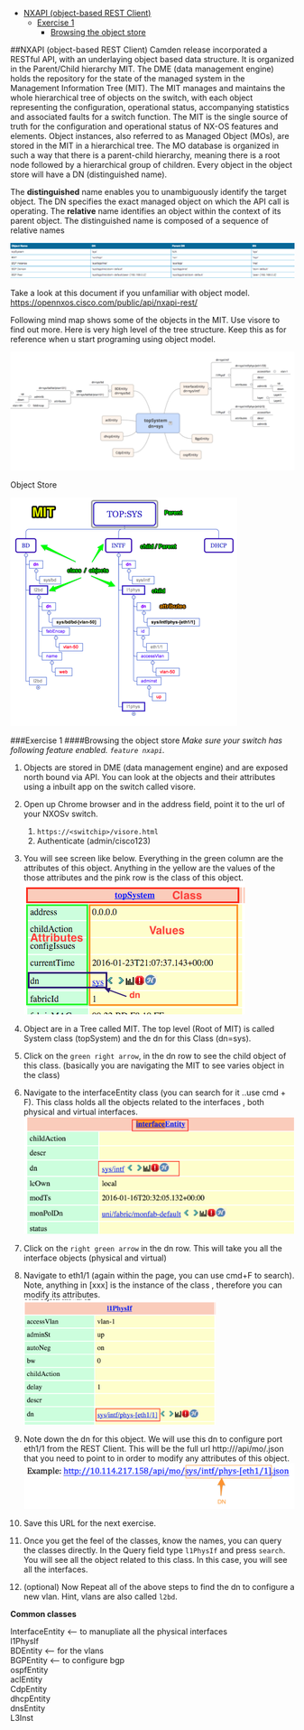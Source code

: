 - [NXAPI (object-based REST Client)](#)
	- [Exercise 1](#)
		- [Browsing the object store](#)

##NXAPI (object-based REST Client)
Camden release incorporated a RESTful API, with an underlaying object based data structure. It is organized in the Parent/Child hierarchy  MIT.
The DME (data management engine) holds the repository for the state of the managed system in the Management Information Tree (MIT). The MIT manages and maintains the whole hierarchical tree of objects on the switch, with each object representing the configuration, operational status, accompanying statistics and associated faults for a switch function. The MIT is the single source of truth for the configuration and operational status of NX-OS features and elements. Object instances, also referred to as Managed Object (MOs), are stored in the MIT in a hierarchical tree.  The MO database is organized in such a way that there is a parent-child hierarchy, meaning there is a root node followed by a hierarchical group of children.
Every object in the object store will have a DN (distinguished name).

The **distinguished** name enables you to unambiguously identify the target object. The DN specifies the exact managed object on which the API call is operating.
The **relative** name identifies an object within the context of its parent object. The distinguished name is composed of a sequence of relative names

![nxrest-1](/images/nxrest-1.png)

Take a look at this document if you unfamiliar with object model.  https://opennxos.cisco.com/public/api/nxapi-rest/

Following mind map shows some of the objects in the MIT. Use visore to find out more. Here is very high level of the tree structure. Keep this as for reference when u start programing using object model.

![nxrest-1](/images/nxrest-2.png)

Object Store

![nxrest-1](/images/nxrest-3.png)

###Exercise 1
####Browsing the object store
*Make sure your switch has following feature enabled. `feature nxapi`.*  

1. Objects are stored in DME (data management engine) and are exposed north bound via API.  You can look at the objects and their attributes using a inbuilt app on the switch called visore.
2. Open up Chrome browser and  in the address field, point it to the url of your NXOSv switch.
    1. `https://<switchip>/visore.html`
    2. Authenticate  (admin/cisco123)
3. You will see screen like below. Everything in the green column are the attributes of this object.  Anything in the yellow are the values of the those attributes and the pink row is the class of this object.  
![nxrest-1](/images/nxrest-4.png)  
4. Object are in a Tree called MIT. The top level (Root of MIT) is called System class (topSystem) and the dn for this Class (dn=sys).
5. Click on the `green right arrow`, in the dn row to see the child object of this class.  (basically you are navigating the MIT to see varies object in the class)
6. Navigate to the interfaceEntity class (you can search for it ..use cmd + F).  This class holds all the objects related to the interfaces , both physical and virtual interfaces.
![nxrest-1](/images/nxrest-5.png)   
7. Click on the `right green arrow` in the dn row.  This will take you all the interface objects (physical and virtual)
8. Navigate to eth1/1 (again within the page, you can use cmd+F to search).  Note, anything in [xxx] is the instance of the class , therefore you can modify its attributes.  
![nxrest-1](/images/nxrest-6.png)

9. Note down the dn for this object.  We will use this dn to configure port eth1/1 from the REST Client. This will be the full url  http://<switch ip>/api/mo/<dn>.json that you need to point to in order to modify any attributes of this object.  
![nxrest-1](/images/nxrest-100.png)  
10. Save this URL for the next exercise.
11. Once you get the feel of the classes, know the names, you can query the classes directly.  In the Query field type `l1PhysIf` and press `search`. You will see all the object related to this class. In this case, you will see all the interfaces.
12. (optional) Now Repeat all of the above steps to find the dn to configure a new vlan.  Hint, vlans are also called `l2bd`.


**Common classes**  

InterfaceEntity <-- to manupliate all the physical interfaces  
l1PhysIf  
BDEntity <-- for the vlans  
BGPEntity <-- to configure bgp  
ospfEntity  
aclEntity  
CdpEntity  
dhcpEntity  
dnsEntity  
L3Inst  
